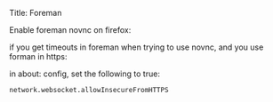 Title: Foreman

Enable foreman novnc on firefox:

if you get timeouts in foreman when trying to use novnc, and you use forman in https:

in about: config, set the following to true:

    network.websocket.allowInsecureFromHTTPS
